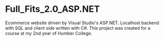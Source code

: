 # Full_Fits_2.0_ASP.NET
Ecommerce website driven by Visual Studio's ASP.NET. Localhost backend with SQL and client side written with C#. This project was created for a course at my 2nd year of Humber College.

